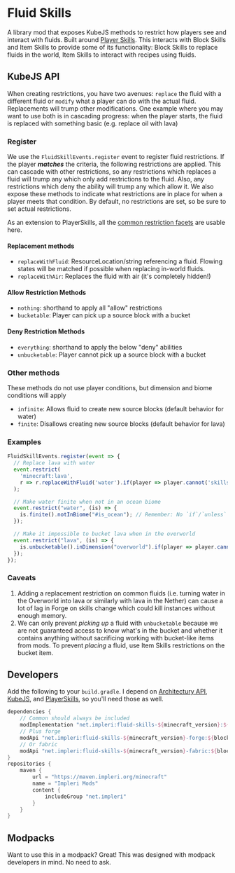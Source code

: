 # Fluid Skills

A library mod that exposes KubeJS methods to restrict how players see and interact with fluids. Built around
[Player Skills](https://github.com/impleri/player-skills). This interacts with Block Skills and Item Skills to provide
some of its functionality: Block Skills to replace fluids in the world, Item Skills to interact with recipes using
fluids.

## KubeJS API

When creating restrictions, you have two avenues: `replace` the fluid with a different fluid or `modify` what a player
can do with the actual fluid. Replacements will trump other modifications. One example where you may want to use both is
in cascading progress: when the player starts, the fluid is replaced with something basic (e.g. replace oil with lava)

### Register

We use the `FluidSkillEvents.register` event to register fluid restrictions. If the player ***matches*** the criteria,
the following restrictions are applied. This can cascade with other restrictions, so any restrictions which replaces a
fluid will trump any which only add restrictions to the fluid. Also, any restrictions which deny the ability
will trump any which allow it. We also expose these methods to indicate what restrictions are in place for when a player
meets that condition. By default, no restrictions are set, so be sure to set actual restrictions.

As an extension to PlayerSkills, all
the [common restriction facets](https://github.com/impleri/player-skills#kubejs-restrictions-api) are usable here.

#### Replacement methods

- `replaceWithFluid`: ResourceLocation/string referencing a fluid. Flowing states will be matched if possible when
  replacing in-world fluids.
- `replaceWithAir`: Replaces the fluid with air (it's completely hidden!)

#### Allow Restriction Methods

- `nothing`: shorthand to apply all "allow" restrictions
- `bucketable`: Player can pick up a source block with a bucket

#### Deny Restriction Methods

- `everything`: shorthand to apply the below "deny" abilities
- `unbucketable`: Player cannot pick up a source block with a bucket

### Other methods

These methods do not use player conditions, but dimension and biome conditions will apply

- `infinite`: Allows fluid to create new source blocks (default behavior for water)
- `finite`: Disallows creating new source blocks (default behavior for lava)

### Examples

```js
FluidSkillEvents.register(event => {
  // Replace lava with water
  event.restrict(
    'minecraft:lava',
    r => r.replaceWithFluid('water').if(player => player.cannot('skills:stage', 2))
  );

  // Make water finite when not in an ocean biome
  event.restrict("water", (is) => {
    is.finite().notInBiome("#is_ocean"); // Remember: No `if`/`unless` conditions will work with this
  });

  // Make it impossible to bucket lava when in the overworld
  event.restrict("lava", (is) => {
    is.unbucketable().inDimension("overworld").if(player => player.cannot('skills:stage', 2));
  });
});
```

### Caveats

1. Adding a replacement restriction on common fluids (i.e. turning water in the Overworld into lava or similarly with
   lava in the Nether) can cause a lot of lag in Forge on skills change which could kill instances without enough
   memory.
2. We can only prevent _picking up_ a fluid with `unbucketable` because we are not guaranteed access to know what's in
   the bucket and whether it contains anything without sacrificing working with bucket-like items from mods. To prevent
   _placing_ a fluid, use Item Skills restrictions on the bucket item.

## Developers

Add the following to your `build.gradle`. I depend
on [Architectury API](https://github.com/architectury/architectury-api), [KubeJS](https://github.com/KubeJS-Mods/KubeJS),
and [PlayerSkills](https://github.com/impleri/player-skills), so you'll need those as well.

```groovy
dependencies {
    // Common should always be included 
    modImplementation "net.impleri:fluid-skills-${minecraft_version}:${blockskills_version}"
    // Plus forge
    modApi "net.impleri:fluid-skills-${minecraft_version}-forge:${blockskills_version}"
    // Or fabric
    modApi "net.impleri:fluid-skills-${minecraft_version}-fabric:${blockskills_version}"
}
repositories {
    maven {
        url = "https://maven.impleri.org/minecraft"
        name = "Impleri Mods"
        content {
            includeGroup "net.impleri"
        }
    }
}
```

## Modpacks

Want to use this in a modpack? Great! This was designed with modpack developers in mind. No need to ask.
